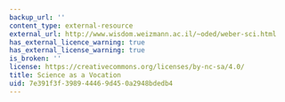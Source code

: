 ```yaml
---
backup_url: ''
content_type: external-resource
external_url: http://www.wisdom.weizmann.ac.il/~oded/weber-sci.html
has_external_licence_warning: true
has_external_license_warning: true
is_broken: ''
license: https://creativecommons.org/licenses/by-nc-sa/4.0/
title: Science as a Vocation
uid: 7e391f3f-3989-4446-9d45-0a2948bdedb4
---
```

